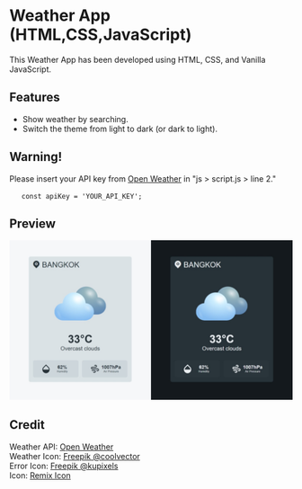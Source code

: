 # Weather App (HTML,CSS,JavaScript)

This Weather App has been developed using HTML, CSS, and Vanilla JavaScript.

## Features
- Show weather by searching.
- Switch the theme from light to dark (or dark to light).

## Warning!

Please insert your API key from [Open Weather](https://openweathermap.org/api) in "js > script.js > line 2."

       const apiKey = 'YOUR_API_KEY';

## Preview
![Weather App Preview](img/Preview.png)

## Credit
Weather API: [Open Weather](https://openweathermap.org/api)<br>
Weather Icon: [Freepik @coolvector](https://www.freepik.com/free-vector/gradients-weather-icons-apps_15292633.htm)<br>
Error Icon: [Freepik @kupixels](https://www.freepik.com/free-psd/3d-web-error_28631339.htm)<br>
Icon: [Remix Icon](https://remixicon.com/)<br>

